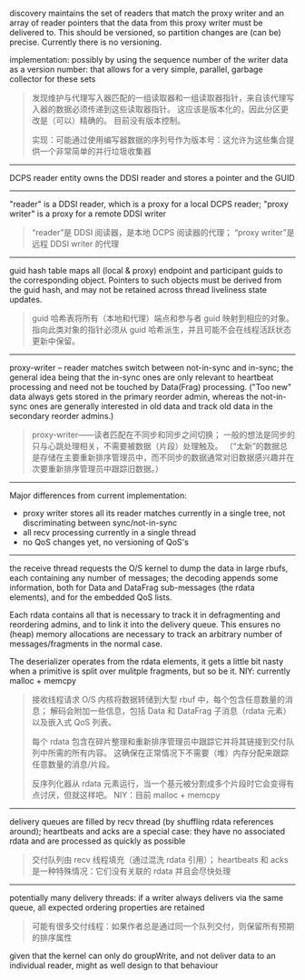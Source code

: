 discovery maintains the set of readers that match the proxy writer and an array of reader pointers that the data from this proxy writer must be delivered to. This should be versioned, so partition changes are (can be) precise. Currently there is no versioning.

implementation: possibly by using the sequence number of the writer data as a version number: that allows for a very simple, parallel, garbage collector for these sets

> 发现维护与代理写入器匹配的一组读取器和一组读取器指针，来自该代理写入器的数据必须传递到这些读取器指针。 这应该是版本化的，因此分区更改是（可以）精确的。 目前没有版本控制。
>
> 实现：可能通过使用编写器数据的序列号作为版本号：这允许为这些集合提供一个非常简单的并行垃圾收集器

---

DCPS reader entity owns the DDSI reader and stores a pointer and the GUID

---

"reader" is a DDSI reader, which is a proxy for a local DCPS reader; "proxy writer" is a proxy for a remote DDSI writer

> “reader”是 DDSI 阅读器，是本地 DCPS 阅读器的代理； “proxy writer”是远程 DDSI writer 的代理

---

guid hash table maps all (local & proxy) endpoint and participant guids to the corresponding object. Pointers to such objects must be derived from the guid hash, and may not be retained across thread liveliness state updates.

> guid 哈希表将所有（本地和代理）端点和参与者 guid 映射到相应的对象。 指向此类对象的指针必须从 guid 哈希派生，并且可能不会在线程活跃状态更新中保留。

---

proxy-writer – reader matches switch between not-in-sync and in-sync; the general idea being that the in-sync ones are only relevant to heartbeat processing and need not be touched by Data(Frag) processing. ("Too new" data always gets stored in the primary reorder admin, whereas the not-in-sync ones are generally interested in old data and track old data in the secondary reorder admins.)

> proxy-writer——读者匹配在不同步和同步之间切换； 一般的想法是同步的只与心跳处理相关，不需要被数据（片段）处理触及。 （“太新”的数据总是存储在主要重新排序管理员中，而不同步的数据通常对旧数据感兴趣并在次要重新排序管理员中跟踪旧数据。）

---

Major differences from current implementation:

- proxy writer stores all its reader matches currently in a single tree, not discriminating between sync/not-in-sync
- all recv processing currently in a single thread
- no QoS changes yet, no versioning of QoS's

---

the receive thread requests the O/S kernel to dump the data in large rbufs, each containing any number of messages; the decoding appends some information, both for Data and DataFrag sub-messages (the rdata elements), and for the embedded QoS lists.

Each rdata contains all that is necessary to track it in defragmenting and reordering admins, and to link it into the delivery queue. This ensures no (heap) memory allocations are necessary to track an arbitrary number of messages/fragments in the normal case.

The deserializer operates from the rdata elements, it gets a little bit nasty when a primitive is split over mulitple fragments, but so be it. NIY: currently malloc + memcpy

> 接收线程请求 O/S 内核将数据转储到大型 rbuf 中，每个包含任意数量的消息； 解码会附加一些信息，包括 Data 和 DataFrag 子消息（rdata 元素）以及嵌入式 QoS 列表。
>
> 每个 rdata 包含在碎片整理和重新排序管理员中跟踪它并将其链接到交付队列中所需的所有内容。 这确保在正常情况下不需要（堆）内存分配来跟踪任意数量的消息/片段。
>
> 反序列化器从 rdata 元素运行，当一个基元被分割成多个片段时它会变得有点讨厌，但就这样吧。 NIY：目前 malloc + memcpy

---

delivery queues are filled by recv thread (by shuffling rdata references around); heartbeats and acks are a special case: they have no associated rdata and are processed as quickly as possible

> 交付队列由 recv 线程填充（通过混洗 rdata 引用）； heartbeats 和 acks 是一种特殊情况：它们没有关联的 rdata 并且会尽快处理

---

potentially many delivery threads: if a writer always delivers via the same queue, all expected ordering properties are retained

> 可能有很多交付线程：如果作者总是通过同一个队列交付，则保留所有预期的排序属性

given that the kernel can only do groupWrite, and not deliver data to an individual reader, might as well design to that behaviour
